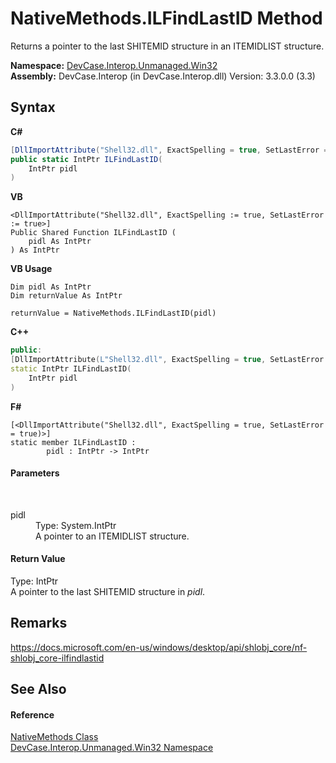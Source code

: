 # NativeMethods.ILFindLastID Method 
 

Returns a pointer to the last SHITEMID structure in an ITEMIDLIST structure.

**Namespace:**&nbsp;<a href="N_DevCase_Interop_Unmanaged_Win32">DevCase.Interop.Unmanaged.Win32</a><br />**Assembly:**&nbsp;DevCase.Interop (in DevCase.Interop.dll) Version: 3.3.0.0 (3.3)

## Syntax

**C#**<br />
``` C#
[DllImportAttribute("Shell32.dll", ExactSpelling = true, SetLastError = true)]
public static IntPtr ILFindLastID(
	IntPtr pidl
)
```

**VB**<br />
``` VB
<DllImportAttribute("Shell32.dll", ExactSpelling := true, SetLastError := true>]
Public Shared Function ILFindLastID ( 
	pidl As IntPtr
) As IntPtr
```

**VB Usage**<br />
``` VB Usage
Dim pidl As IntPtr
Dim returnValue As IntPtr

returnValue = NativeMethods.ILFindLastID(pidl)
```

**C++**<br />
``` C++
public:
[DllImportAttribute(L"Shell32.dll", ExactSpelling = true, SetLastError = true)]
static IntPtr ILFindLastID(
	IntPtr pidl
)
```

**F#**<br />
``` F#
[<DllImportAttribute("Shell32.dll", ExactSpelling = true, SetLastError = true)>]
static member ILFindLastID : 
        pidl : IntPtr -> IntPtr 

```


#### Parameters
&nbsp;<dl><dt>pidl</dt><dd>Type: System.IntPtr<br />A pointer to an ITEMIDLIST structure.</dd></dl>

#### Return Value
Type: IntPtr<br />A pointer to the last SHITEMID structure in *pidl*.

## Remarks
<a href="https://docs.microsoft.com/en-us/windows/desktop/api/shlobj_core/nf-shlobj_core-ilfindlastid" target="_blank">https://docs.microsoft.com/en-us/windows/desktop/api/shlobj_core/nf-shlobj_core-ilfindlastid</a>

## See Also


#### Reference
<a href="T_DevCase_Interop_Unmanaged_Win32_NativeMethods">NativeMethods Class</a><br /><a href="N_DevCase_Interop_Unmanaged_Win32">DevCase.Interop.Unmanaged.Win32 Namespace</a><br />
